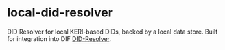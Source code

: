 # local-did-resolver
DID Resolver for local KERI-based DIDs, backed by a local data store. Built for integration into DIF [DID-Resolver](https://github.com/decentralized-identity/did-resolver).
